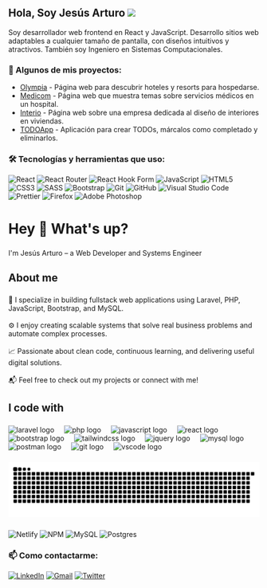 ## Hola, Soy Jesús Arturo <img src="https://github.com/TheDudeThatCode/TheDudeThatCode/blob/master/Assets/Hi.gif" width="29px">

Soy desarrollador web frontend en React y JavaScript. Desarrollo sitios web adaptables a cualquier tamaño de pantalla, con diseños intuitivos y atractivos. También soy Ingeniero en Sistemas Computacionales.

### :seedling: Algunos de mis proyectos:

- [Olympia](https://github.com/JessArthuro/olympia) - Página web para descubrir hoteles y resorts para hospedarse.
- [Medicom](https://github.com/JessArthuro/medicom) - Página web que muestra temas sobre servicios médicos en un hospital.
- [Interio](https://github.com/JessArthuro/interio) - Página web sobre una empresa dedicada al diseño de interiores en viviendas.
- [TODOApp](https://github.com/JessArthuro/todo-app) - Aplicación para crear TODOs, márcalos como completado y eliminarlos.

### :hammer_and_wrench: Tecnologías y herramientas que uso:

![React](https://img.shields.io/badge/React-%2320232a.svg?style=flat-square&logo=react&logoColor=%2361DAFB)
![React Router](https://img.shields.io/badge/React_Router-CA4245?style=flat-square&logo=react-router&logoColor=white)
![React Hook Form](https://img.shields.io/badge/React%20Hook%20Form-%23EC5990.svg?style=flat-square&logo=reacthookform&logoColor=white)
![JavaScript](https://img.shields.io/badge/JavaScript-%23323330.svg?style=flat-square&logo=javascript&logoColor=%23F7DF1E)
![HTML5](https://img.shields.io/badge/HTML5-%23E34F26.svg?style=flat-square&logo=html5&logoColor=white)
![CSS3](https://img.shields.io/badge/CSS3-%231572B6.svg?style=flat-square&logo=css3&logoColor=white)
![SASS](https://img.shields.io/badge/SASS-hotpink.svg?style=flat-square&logo=SASS&logoColor=white)
![Bootstrap](https://img.shields.io/badge/Bootstrap-%23563D7C.svg?style=flat-square&logo=bootstrap&logoColor=white)
![Git](https://img.shields.io/badge/Git-%23F05033.svg?style=flat-square&logo=git&logoColor=white)
![GitHub](https://img.shields.io/badge/Github-%23121011.svg?style=flat-square&logo=github&logoColor=white)
![Visual Studio Code](https://img.shields.io/badge/Visual%20Studio%20Code-0078d7.svg?style=flat-square&logo=visual-studio-code&logoColor=white)
![Prettier](https://img.shields.io/badge/-Prettier-F7B93E?style=flat-square&logo=prettier&logoColor=white)
![Firefox](https://img.shields.io/badge/Firefox-FF7139?style=flat-square&logo=Firefox-Browser&logoColor=white)
![Adobe Photoshop](https://img.shields.io/badge/Adobe%20Photoshop-%2331A8FF.svg?style=flat-square&logo=adobe%20photoshop&logoColor=white)


<h1 align="left">Hey 👋 What's up?</h1>

###

<p align="left">I'm Jesús Arturo – a Web Developer and Systems Engineer</p>

###

<h2 align="left">About me</h2>

###

<p align="left">🔧 I specialize in building fullstack web applications using Laravel, PHP, JavaScript, Bootstrap, and MySQL.<br><br>⚙️ I enjoy creating scalable systems that solve real business problems and automate complex processes.<br><br>📈 Passionate about clean code, continuous learning, and delivering useful digital solutions.<br><br>📬 Feel free to check out my projects or connect with me!</p>

###

<h2 align="left">I code with</h2>

###

<div align="left">
  <img src="https://cdn.simpleicons.org/laravel/FF2D20" height="40" alt="laravel logo"  />
  <img width="12" />
  <img src="https://cdn.jsdelivr.net/gh/devicons/devicon/icons/php/php-original.svg" height="40" alt="php logo"  />
  <img width="12" />
  <img src="https://cdn.jsdelivr.net/gh/devicons/devicon/icons/javascript/javascript-original.svg" height="40" alt="javascript logo"  />
  <img width="12" />
  <img src="https://cdn.jsdelivr.net/gh/devicons/devicon/icons/react/react-original.svg" height="40" alt="react logo"  />
  <img width="12" />
  <img src="https://cdn.jsdelivr.net/gh/devicons/devicon/icons/bootstrap/bootstrap-original.svg" height="40" alt="bootstrap logo"  />
  <img width="12" />
  <img src="https://cdn.simpleicons.org/tailwindcss/06B6D4" height="40" alt="tailwindcss logo"  />
  <img width="12" />
  <img src="https://cdn.simpleicons.org/jquery/0769AD" height="40" alt="jquery logo"  />
  <img width="12" />
  <img src="https://cdn.jsdelivr.net/gh/devicons/devicon/icons/mysql/mysql-original.svg" height="40" alt="mysql logo"  />
  <img width="12" />
  <img src="https://skillicons.dev/icons?i=postman" height="40" alt="postman logo"  />
  <img width="12" />
  <img src="https://cdn.jsdelivr.net/gh/devicons/devicon/icons/git/git-original.svg" height="40" alt="git logo"  />
  <img width="12" />
  <img src="https://cdn.jsdelivr.net/gh/devicons/devicon/icons/vscode/vscode-original.svg" height="40" alt="vscode logo"  />
</div>

###

<img src="https://raw.githubusercontent.com/JessArthuro/JessArthuro/output/snake.svg" alt="Snake animation" />

###
![Netlify](https://img.shields.io/badge/Netlify-%23000000.svg?style=flat-square&logo=netlify&logoColor=#00C7B7)
![NPM](https://img.shields.io/badge/NPM-%23000000.svg?style=flat-square&logo=npm&logoColor=white)
![MySQL](https://img.shields.io/badge/Mysql-%2300f.svg?style=flat-square&logo=mysql&logoColor=white)
![Postgres](https://img.shields.io/badge/Postgres-%23316192.svg?style=flat-square&logo=postgresql&logoColor=white)

### :mailbox: Como contactarme:

[![LinkedIn](https://img.shields.io/badge/Linkedin-%230077B5.svg?style=flat-square&logo=linkedin&logoColor=white)](https://www.linkedin.com/in/jsarturo-dev/)
[![Gmail](https://img.shields.io/badge/Gmail-D14836?style=flat-square&logo=gmail&logoColor=white)](mailto:jsarturo.dev@gmail.com)
[![Twitter](https://img.shields.io/badge/Twitter-%231DA1F2.svg?style=flat-square&logo=Twitter&logoColor=white)](https://twitter.com/JessArthuro)
